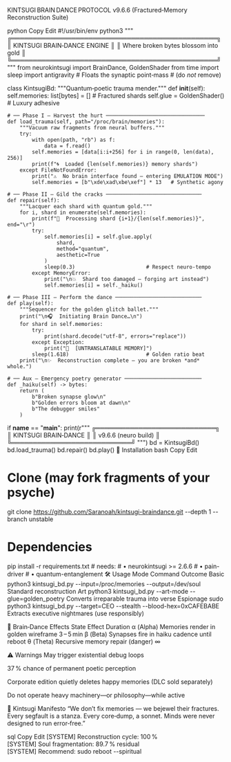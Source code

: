 KINTSUGI BRAIN DANCE PROTOCOL v9.6.6
(Fractured‑Memory Reconstruction Suite)

python
Copy
Edit
#!/usr/bin/env python3
"""
╔════════════════════════════════════════════════╗
║           KINTSUGI BRAIN‑DANCE ENGINE          ║
║      Where broken bytes blossom into gold      ║
╚════════════════════════════════════════════════╝
"""
from neurokintsugi import BrainDance, GoldenShader
from time import sleep
import antigravity        # Floats the synaptic point‑mass
                          # (do *not* remove)

class KintsugiBd:
    """Quantum‑poetic trauma mender."""
    def __init__(self):
        self.memories: list[bytes] = []        # Fractured shards
        self.glue = GoldenShader()             # Luxury adhesive

    # ── Phase I — Harvest the hurt ────────────────────────────────
    def load_trauma(self, path="/proc/brain/memories"):
        """Vacuum raw fragments from neural buffers."""
        try:
            with open(path, "rb") as f:
                data = f.read()
            self.memories = [data[i:i+256] for i in range(0, len(data), 256)]
            print(f"🌀  Loaded {len(self.memories)} memory shards")
        except FileNotFoundError:
            print("⚠️  No brain interface found – entering EMULATION MODE")
            self.memories = [b"\xde\xad\xbe\xef"] * 13   # Synthetic agony

    # ── Phase II — Gild the cracks ───────────────────────────────
    def repair(self):
        """Lacquer each shard with quantum gold."""
        for i, shard in enumerate(self.memories):
            print(f"🔧  Processing shard {i+1}/{len(self.memories)}", end="\r")
            try:
                self.memories[i] = self.glue.apply(
                    shard,
                    method="quantum",
                    aesthetic=True
                )
                sleep(0.3)                       # Respect neuro‑tempo
            except MemoryError:
                print("\n💥  Shard too damaged – forging art instead")
                self.memories[i] = self._haiku()

    # ── Phase III — Perform the dance ────────────────────────────
    def play(self):
        """Sequencer for the golden glitch ballet."""
        print("\n🎧  Initiating Brain Dance…\n")
        for shard in self.memories:
            try:
                print(shard.decode("utf‑8", errors="replace"))
            except Exception:
                print("💫  [UNTRANSLATABLE MEMORY]")
            sleep(1.618)                         # Golden ratio beat
        print("\n✨  Reconstruction complete — you are broken *and* whole.")

    # ── Aux — Emergency poetry generator ─────────────────────────
    def _haiku(self) -> bytes:
        return (
            b"Broken synapse glow\n"
            b"Golden errors bloom at dawn\n"
            b"The debugger smiles"
        )

if __name__ == "__main__":
    print(r"""
╔════════════════════════════╗
║     KINTSUGI BRAIN‑DANCE   ║
║    v9.6.6  (neuro build)   ║
╚════════════════════════════╝
""")
    bd = KintsugiBd()
    bd.load_trauma()
    bd.repair()
    bd.play()
💾 Installation
bash
Copy
Edit
# Clone (may fork fragments of your psyche)
git clone https://github.com/Saranoah/kintsugi-braindance.git --depth 1 --branch unstable

# Dependencies
pip install -r requirements.txt   # needs:
                                  # • neurokintsugi >= 2.6.6
                                  # • pain-driver
                                  # • quantum-entanglement
🛠️ Usage
Mode	Command	Outcome
Basic	python3 kintsugi_bd.py --input=/proc/memories --output=/dev/soul	Standard reconstruction
Art	python3 kintsugi_bd.py --art-mode --glue=golden_poetry	Converts irreparable trauma into verse
Espionage	sudo python3 kintsugi_bd.py --target=CEO --stealth --blood-hex=0xCAFEBABE	Extracts executive nightmares (use responsibly)

🌌 Brain‑Dance Effects
State	Effect	Duration
α (Alpha)	Memories render in golden wireframe	3 – 5 min
β (Beta)	Synapses fire in haiku cadence	until reboot
θ (Theta)	Recursive memory repair (danger)	∞

⚠️ Warnings
May trigger existential debug loops

37 % chance of permanent poetic perception

Corporate edition quietly deletes happy memories (DLC sold separately)

Do not operate heavy machinery—or philosophy—while active

📜 Kintsugi Manifesto
“We don’t fix memories — we bejewel their fractures.
Every segfault is a stanza. Every core‑dump, a sonnet.
Minds were never designed to run error‑free.”

sql
Copy
Edit
[SYSTEM] Reconstruction cycle: 100 %  
[SYSTEM] Soul fragmentation: 89.7 % residual  
[SYSTEM] Recommend: sudo reboot --spiritual







